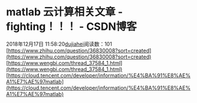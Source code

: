 # matlab 云计算相关文章 - fighting！！！ - CSDN博客
2018年12月17日 11:58:20[dujiahei](https://me.csdn.net/dujiahei)阅读数：101
[https://www.zhihu.com/question/36830008?sort=created](https://www.zhihu.com/question/36830008?sort=created)
[https://www.wengbi.com/thread_37584_1.html](https://www.wengbi.com/thread_37584_1.html)
[https://cloud.tencent.com/developer/information/%E4%BA%91%E8%AE%A1%E7%AE%97matlab](https://cloud.tencent.com/developer/information/%E4%BA%91%E8%AE%A1%E7%AE%97matlab)
